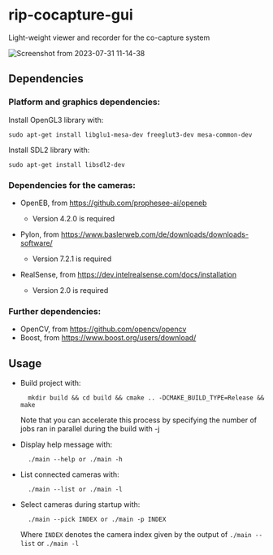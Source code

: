 # rip-cocapture-gui

Light-weight viewer and recorder for the co-capture system

![Screenshot from 2023-07-31 11-14-38](https://github.com/tub-rip/rip-cocapture-gui/assets/115785598/42705bea-76f4-4358-878d-3ac09549b3dd)

## Dependencies

### Platform and graphics dependencies:

Install OpenGL3 library with:

    sudo apt-get install libglu1-mesa-dev freeglut3-dev mesa-common-dev  

Install SDL2 library with:

    sudo apt-get install libsdl2-dev

### Dependencies for the cameras:

- OpenEB, from https://github.com/prophesee-ai/openeb
    - Version 4.2.0 is required

- Pylon, from https://www.baslerweb.com/de/downloads/downloads-software/
    - Version 7.2.1 is required
 
- RealSense, from https://dev.intelrealsense.com/docs/installation
    - Version 2.0 is required

### Further dependencies:
- OpenCV, from https://github.com/opencv/opencv
- Boost, from https://www.boost.org/users/download/

## Usage

* Build project with:

        mkdir build && cd build && cmake .. -DCMAKE_BUILD_TYPE=Release && make

    Note that you can accelerate this process by specifying the number of jobs ran in parallel during the build with -j 

* Display help message with:

        ./main --help or ./main -h

* List connected cameras with:

        ./main --list or ./main -l

* Select cameras during startup with:

        ./main --pick INDEX or ./main -p INDEX

    Where ```INDEX``` denotes the camera index given by the output of ```./main --list``` or ```./main -l```
